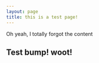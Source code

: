 ```yaml
---
layout: page
title: this is a test page!
---
```


Oh yeah, I totally forgot the content

## Test bump! woot!